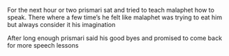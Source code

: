 For the next hour or two prismari sat and tried to teach malaphet how to speak. There where a few time’s he felt like malaphet was trying to eat him but always consider it his imagination

After long enough prismari said his good byes and promised to come back for more speech lessons